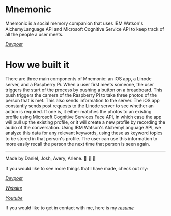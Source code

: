 # Mnemonic
Mnemonic is a social memory companion that uses IBM Watson's AlchemyLanguage API and Microsoft Cognitive Service API to keep track of all the people a user meets.

[_Devpost_](https://devpost.com/software/mnemonic)

# How we built it
There are three main components of Mnemonic: an iOS app, a Linode server, and a Raspberry Pi. When a user first meets someone, the user triggers the start of the process by pushing a button on a breadboard. This push triggers the camera of the Raspberry Pi to take three photos of the person that is met. This also sends information to the server. The iOS app constantly sends post requests to the Linode server to see whether an action is required. If one is, it either matches the photos to an existing profile using Microsoft Cognitive Services Face API, in which case the app will pull up the existing profile, or it will create a new profile by recording the audio of the conversation. Using IBM Watson's AlchemyLanguage API, we analyze this data for any relevant keywords, using these as keyword topics to be stored in that person's profile. The user can use this information to more easily recall the person the next time that person is seen again.

---
Made by Daniel, Josh, Avery, Arlene.
:rocket: :rocket: :rocket:


If you would like to see more things that I have made, check out my:

[_Devpost_](http://devpost.com/averylamp)

[_Website_](http://averylamp.me)

[_Youtube_](https://www.youtube.com/playlist?list=PLyC3kmCiJ2x31ZLjuB7RogEvyamrkSOo9)

If you would like to get in contact with me, here is my [_resume_](http://averylamp.me/Resume.pdf)

